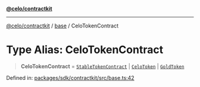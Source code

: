 [**@celo/contractkit**](../../README.md)

***

[@celo/contractkit](../../modules.md) / [base](../README.md) / CeloTokenContract

# Type Alias: CeloTokenContract

> **CeloTokenContract** = [`StableTokenContract`](StableTokenContract.md) \| [`CeloToken`](../enumerations/CeloContract.md#celotoken) \| [`GoldToken`](../enumerations/CeloContract.md#goldtoken)

Defined in: [packages/sdk/contractkit/src/base.ts:42](https://github.com/celo-org/developer-tooling/blob/master/packages/sdk/contractkit/src/base.ts#L42)
